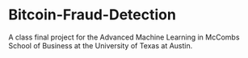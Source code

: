 # Bitcoin-Fraud-Detection
A class final project for the Advanced Machine Learning in McCombs School of Business at the University of Texas at Austin.
